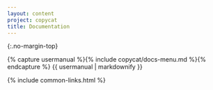 ```yaml
---
layout: content
project: copycat
title: Documentation
---
```


{:.no-margin-top}
<div id="docs-index">
{% capture usermanual %}{% include copycat/docs-menu.md %}{% endcapture %}
{{ usermanual | markdownify }}
</div>

{% include common-links.html %}